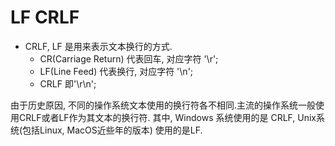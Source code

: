 # LF CRLF

- CRLF, LF 是用来表示文本换行的方式.
    - CR(Carriage Return) 代表回车, 对应字符 '\r';
    - LF(Line Feed) 代表换行, 对应字符 '\n';
    - CRLF 即'\r\n';

由于历史原因, 不同的操作系统文本使用的换行符各不相同.主流的操作系统一般使用CRLF或者LF作为其文本的换行符.
其中, Windows 系统使用的是 CRLF, Unix系统(包括Linux, MacOS近些年的版本) 使用的是LF.